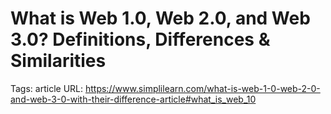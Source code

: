 # What is Web 1.0, Web 2.0, and Web 3.0? Definitions, Differences & Similarities

Tags: article
URL: https://www.simplilearn.com/what-is-web-1-0-web-2-0-and-web-3-0-with-their-difference-article#what_is_web_10